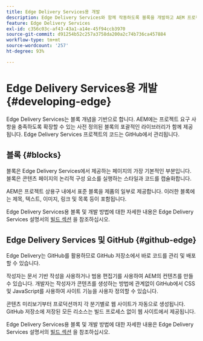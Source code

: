 ```yaml
---
title: Edge Delivery Services용 개발
description: Edge Delivery Services와 함께 작동하도록 블록을 개발하고 AEM 프로젝트를 사용자 정의하는 방법을 알아보십시오.
feature: Edge Delivery Services
exl-id: c356c03c-af43-43a1-a14e-45f94ccb3970
source-git-commit: d91254b52c257a3758da200a2c74b736ca457884
workflow-type: tm+mt
source-wordcount: '257'
ht-degree: 93%

---
```


# Edge Delivery Services용 개발 {#developing-edge}

Edge Delivery Services는 블록 개념을 기반으로 합니다. AEM에는 프로젝트 요구 사항을 충족하도록 확장할 수 있는 사전 정의된 블록의 포괄적인 라이브러리가 함께 제공됩니다. Edge Delivery Services 프로젝트의 코드는 GitHub에서 관리됩니다.

## 블록 {#blocks}

블록은 Edge Delivery Services에서 제공하는 페이지의 가장 기본적인 부분입니다. 블록은 콘텐츠 페이지의 논리적 구성 요소를 실행하는 스타일과 코드를 캡슐화합니다.

AEM은 프로젝트 상용구 내에서 표준 블록을 제품의 일부로 제공합니다. 이러한 블록에는 제목, 텍스트, 이미지, 링크 및 목록 등이 포함됩니다.

Edge Delivery Services용 블록 및 개발 방법에 대한 자세한 내용은 Edge Delivery Services 설명서의 [빌드 섹션](/help/edge/developer/block-collection.md) 을 참조하십시오.

## Edge Delivery Services 및 GitHub {#github-edge}

Edge Delivery는 GitHub를 활용하므로 GitHub 저장소에서 바로 코드를 관리 및 배포할 수 있습니다.

작성자는 문서 기반 작성을 사용하거나 범용 편집기를 사용하여 AEM의 컨텐츠를 만들 수 있습니다. 개발자는 작성자가 콘텐츠를 생성하는 방법에 관계없이 GitHub에서 CSS 및 JavaScript를 사용하여 사이트 기능을 사용자 정의할 수 있습니다.

콘텐츠 미리보기부터 프로덕션까지 각 분기별로 웹 사이트가 자동으로 생성됩니다. GitHub 저장소에 저장된 모든 리소스는 빌드 프로세스 없이 웹 사이트에서 제공됩니다.

Edge Delivery Services용 블록 및 개발 방법에 대한 자세한 내용은 Edge Delivery Services 설명서의 [빌드 섹션](/help/edge/developer/block-collection.md) 을 참조하십시오.
